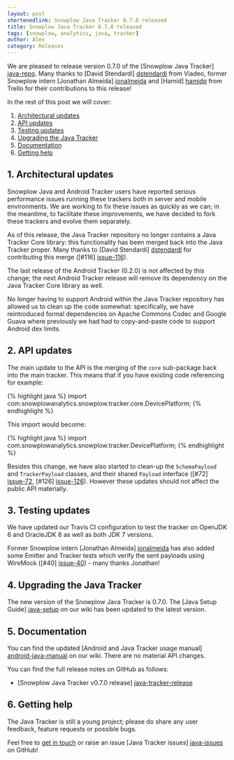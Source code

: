 ```yaml
---
layout: post
shortenedlink: Snowplow Java Tracker 0.7.0 released
title: Snowplow Java Tracker 0.7.0 released
tags: [snowplow, analytics, java, tracker]
author: Alex
category: Releases
---
```


We are pleased to release version 0.7.0 of the [Snowplow Java Tracker] [java-repo]. Many thanks to [David Stendardi] [dstendardi] from Viadeo, former Snowplow intern [Jonathan Almeida] [jonalmeida] and [Hamid] [hamidp] from Trello for their contributions to this release!

In the rest of this post we will cover:

1. [Architectural updates](/blog/2015/01/24/snowplow-java-tracker-0.7.0-released/#architecture)
3. [API updates](/blog/2015/01/24/snowplow-java-tracker-0.7.0-released/#api)
3. [Testing updates](/blog/2015/01/24/snowplow-java-tracker-0.7.0-released/#testing)
4. [Upgrading the Java Tracker](/blog/2015/01/24/snowplow-java-tracker-0.7.0-released/#upgrading)
5. [Documentation](/blog/2015/01/24/snowplow-java-tracker-0.7.0-released/#docs)
6. [Getting help](/blog/2015/01/24/snowplow-java-tracker-0.7.0-released/#help)

<!--more-->

<h2><a name="architecture">1. Architectural updates</a></h2>

Snowplow Java and Android Tracker users have reported serious performance issues running these trackers both in server and mobile environments. We are working to fix these issues as quickly as we can; in the meantime, to facilitate these improvements, we have decided to fork these trackers and evolve them separately.

As of this release, the Java Tracker repository no longer contains a Java Tracker Core library: this functionality has been merged back into the Java Tracker proper. Many thanks to [David Stendardi] [dstendardi] for contributing this merge ([#116] [issue-116]).

The last release of the Android Tracker (0.2.0) is not affected by this change; the next Android Tracker release will remove its dependency on the Java Tracker Core library as well.

No longer having to support Android within the Java Tracker repository has allowed us to clean up the code somewhat: specifically, we have reintroduced formal dependencies on Apache Commons Codec and Google Guava where previously we had had to copy-and-paste code to support Android dex limits.

<h2><a name="api">2. API updates</a></h2>

The main update to the API is the merging of the `core` sub-package back into the main tracker. This means that if you have existing code referencing for example:

{% highlight java %}
import com.snowplowanalytics.snowplow.tracker.core.DevicePlatform;
{% endhighlight %}

This import would become:

{% highlight java %}
import com.snowplowanalytics.snowplow.tracker.DevicePlatform;
{% endhighlight %}

Besides this change, we have also started to clean-up the `SchemaPayload` and `TrackerPayload` classes, and their shared `Payload` interface ([#72] [issue-72], [#126] [issue-126]). However these updates should not affect the public API materially.

<h2><a name="testing">3. Testing updates</a></h2>

We have updated our Travis CI configuration to test the tracker on OpenJDK 6 and OracleJDK 8 as well as both JDK 7 versions.

Former Snowplow intern [Jonathan Almeida] [jonalmeida] has also added some Emitter and Tracker tests which verify the sent payloads using WireMock ([#40] [issue-40]) - many thanks Jonathan!

<h2><a name="upgrading">4. Upgrading the Java Tracker</a></h2>

The new version of the Snowplow Java Tracker is 0.7.0. The [Java Setup Guide] [java-setup] on our wiki has been updated to the latest version.

<h2><a name="docs">5. Documentation</a></h2>

You can find the updated [Android and Java Tracker usage manual] [android-java-manual] on our wiki. There are no material API changes.

You can find the full release notes on GitHub as follows:

* [Snowplow Java Tracker v0.7.0 release] [java-tracker-release]

<h2><a name="help">6. Getting help</a></h2>

The Java Tracker is still a young project; please do share any user feedback, feature requests or possible bugs.

Feel free to [get in touch][talk-to-us] or raise an issue [Java Tracker issues] [java-issues] on GitHub!

[java-repo]: https://github.com/snowplow/snowplow-java-tracker

[dstendardi]: https://github.com/dstendardi
[hamidp]: https://github.com/hamidp
[jonalmeida]: https://github.com/jonalmeida

[issue-40]: https://github.com/snowplow/snowplow-java-tracker/issues/40
[issue-72]: https://github.com/snowplow/snowplow-java-tracker/issues/72
[issue-116]: https://github.com/snowplow/snowplow-java-tracker/pull/116
[issue-126]: https://github.com/snowplow/snowplow-java-tracker/issues/126

[java-setup]: https://github.com/snowplow/snowplow/wiki/Java-Tracker-Setup
[android-java-manual]: https://github.com/snowplow/snowplow/wiki/Android-and-Java-Tracker
[java-tracker-release]: https://github.com/snowplow/snowplow-java-tracker/releases/tag/java-0.6.0

[talk-to-us]: https://github.com/snowplow/snowplow/wiki/Talk-to-us
[java-issues]: https://github.com/snowplow/snowplow-java-tracker/issues
